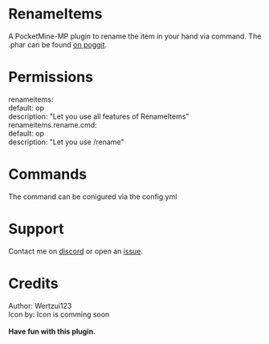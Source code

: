 # RenameItems
A PocketMine-MP plugin to rename the item in your hand via command.
The .phar can be found <a href="https://poggit.pmmp.io/Wertzui123/RenameItems/RenameItems/">on poggit</a>.

# Permissions
renameitems:
 <br>default: op
 <br>description: "Let you use all features of RenameItems"
<br>renameitems.rename.cmd:
 <br>default: op
 <br>description: "Let you use /rename"
 
# Commands
The command can be conigured via the config.yml

# Support
Contact me on <a href="https://discord.gg/6a3AJzW">discord</a> or open an <a href="https://github.com/Wertzui123/RenameItems/issues/">issue</a>.

# Credits
Author: Wertzui123
<br>Icon by: Icon is comming soon
<br>
<br>
**Have fun with this plugin.**
